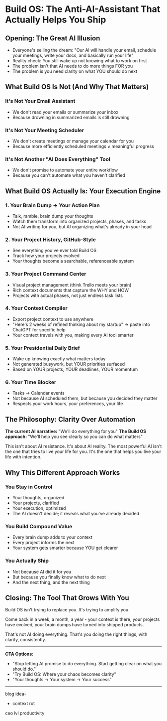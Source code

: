 <!-- what build os is not

- its not an email reader
- its not a meeting creator
- its not an AI assistant

what build os is
- it is a workflow tool
- it is a keep you on track tool
- it is a tool to make sure you dont forget stuff

tool calls will blow up your context window -->

# **Build OS: The Anti-AI-Assistant That Actually Helps You Ship**

## Opening: The Great AI Illusion

- Everyone's selling the dream: "Our AI will handle your email, schedule your meetings, write your docs, and basically run your life"
- Reality check: You still wake up not knowing what to work on first
- The problem isn't that AI needs to do more things FOR you
- The problem is you need clarity on what YOU should do next

## What Build OS Is Not (And Why That Matters)

### It's Not Your Email Assistant

- We don't read your emails or summarize your inbox
- Because drowning in summarized emails is still drowning

### It's Not Your Meeting Scheduler

- We don't create meetings or manage your calendar for you
- Because more efficiently scheduled meetings ≠ meaningful progress

### It's Not Another "AI Does Everything" Tool

- We don't promise to automate your entire workflow
- Because you can't automate what you haven't clarified

## What Build OS Actually Is: Your Execution Engine

### 1. **Your Brain Dump → Your Action Plan**

- Talk, ramble, brain dump your thoughts
- Watch them transform into organized projects, phases, and tasks
- Not AI writing for you, but AI organizing what's already in your head

### 2. **Your Project History, GitHub-Style**

- See everything you've ever told Build OS
- Track how your projects evolved
- Your thoughts become a searchable, referenceable system

### 3. **Your Project Command Center**

- Visual project management (think Trello meets your brain)
- Rich context documents that capture the WHY and HOW
- Projects with actual phases, not just endless task lists

### 4. **Your Context Compiler**

- Export project context to use anywhere
- "Here's 2 weeks of refined thinking about my startup" → paste into ChatGPT for specific help
- Your context travels with you, making every AI tool smarter

### 5. **Your Presidential Daily Brief**

- Wake up knowing exactly what matters today
- Not generated busywork, but YOUR priorities surfaced
- Based on YOUR projects, YOUR deadlines, YOUR momentum

### 6. **Your Time Blocker**

- Tasks → Calendar events
- Not because AI scheduled them, but because you decided they matter
- Respects your work hours, your preferences, your life

## The Philosophy: Clarity Over Automation

**The current AI narrative:** "We'll do everything for you"
**The Build OS approach:** "We'll help you see clearly so you can do what matters"

This isn't about AI resistance. It's about AI reality. The most powerful AI isn't the one that tries to live your life for you. It's the one that helps you live your life with intention.

## Why This Different Approach Works

### You Stay in Control

- Your thoughts, organized
- Your projects, clarified
- Your execution, optimized
- The AI doesn't decide; it reveals what you've already decided

### You Build Compound Value

- Every brain dump adds to your context
- Every project informs the next
- Your system gets smarter because YOU get clearer

### You Actually Ship

- Not because AI did it for you
- But because you finally know what to do next
- And the next thing, and the next thing

## Closing: The Tool That Grows With You

Build OS isn't trying to replace you. It's trying to amplify you.

Come back in a week, a month, a year - your context is there, your projects have evolved, your brain dumps have turned into shipped products.

That's not AI doing everything. That's you doing the right things, with clarity, consistently.

---

**CTA Options:**

- "Stop letting AI promise to do everything. Start getting clear on what you should do."
- "Try Build OS: Where your chaos becomes clarity"
- "Your thoughts → Your system → Your success"

---

blog idea-

- context rot

ceo lvl productivity
